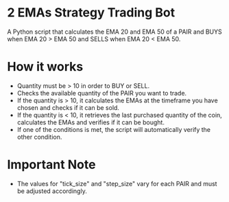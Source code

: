 # 2 EMAs Strategy Trading Bot

A Python script that calculates the EMA 20 and EMA 50 of a PAIR and BUYS when EMA 20 > EMA 50 and SELLS when EMA 20 < EMA 50.

# How it works

- Quantity must be > 10 in order to BUY or SELL.
- Checks the available quantity of the PAIR you want to trade.
- If the quantity is > 10, it calculates the EMAs at the timeframe you have chosen and checks if it can be sold.
- If the quantity is < 10, it retrieves the last purchased quantity of the coin, calculates the EMAs and verifies if it can be bought.
- If one of the conditions is met, the script will automatically verify the other condition.

# Important Note

- The values for "tick_size" and "step_size" vary for each PAIR and must be adjusted accordingly.




